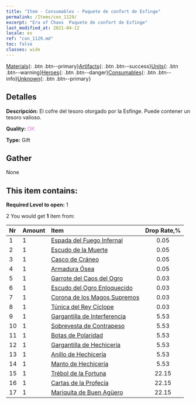 ```yaml
---
title: "Item - Consumables - Paquete de confort de Esfinge"
permalink: /Items/con_1129/
excerpt: "Era of Chaos  Paquete de confort de Esfinge"
last_modified_at: 2021-04-12
locale: es
ref: "con_1129.md"
toc: false
classes: wide
---
```

 [Materials](/es/Items/){: .btn .btn--primary}[Artifacts](/es/Items/Artifacts/){: .btn .btn--success}[Units](/es/Items/Units/){: .btn .btn--warning}[Heroes](/es/Items/Heroes/){: .btn .btn--danger}[Consumables](/es/Items/Consumables/){: .btn .btn--info}[Unknown](/es/Items/Unknown/){: .btn .btn--primary}

## Detalles
 **Descripción:** El cofre del tesoro otorgado por la Esfinge. Puede contener un tesoro valioso.

 **Quality:** <span style="color: #DA70D6">OK</span>

 **Type:** Gift

## Gather

  None

## This item contains:

 **Required Level to open:** 1

 2 You would get **1** item  from:

  | Nr | Amount |     Item    | Drop Rate,% |
  |:---|:-------|:------------|:---------:|
  | 1 | 1 | [Espada del Fuego Infernal](/es/Items/art_121/) | 0.05 | 
  | 2 | 1 | [Escudo de la Muerte](/es/Items/art_122/) | 0.05 | 
  | 3 | 1 | [Casco de Cráneo](/es/Items/art_123/) | 0.05 | 
  | 4 | 1 | [Armadura Ósea](/es/Items/art_124/) | 0.05 | 
  | 5 | 1 | [Garrote del Caos del Ogro](/es/Items/art_125/) | 0.03 | 
  | 6 | 1 | [Escudo del Ogro Enloquecido](/es/Items/art_126/) | 0.03 | 
  | 7 | 1 | [Corona de los Magos Supremos](/es/Items/art_127/) | 0.03 | 
  | 8 | 1 | [Túnica del Rey Cíclope](/es/Items/art_128/) | 0.03 | 
  | 9 | 1 | [Gargantilla de Interferencia](/es/Items/art_118/) | 5.53 | 
  | 10 | 1 | [Sobrevesta de Contrapeso](/es/Items/art_119/) | 5.53 | 
  | 11 | 1 | [Botas de Polaridad](/es/Items/art_120/) | 5.53 | 
  | 12 | 1 | [Gargantilla de Hechicería](/es/Items/art_115/) | 5.53 | 
  | 13 | 1 | [Anillo de Hechicería](/es/Items/art_116/) | 5.53 | 
  | 14 | 1 | [Manto de Hechicería](/es/Items/art_117/) | 5.53 | 
  | 15 | 1 | [Trébol de la Fortuna](/es/Items/art_109/) | 22.15 | 
  | 16 | 1 | [Cartas de la Profecía](/es/Items/art_110/) | 22.15 | 
  | 17 | 1 | [Mariquita de Buen Agüero](/es/Items/art_111/) | 22.15 | 
